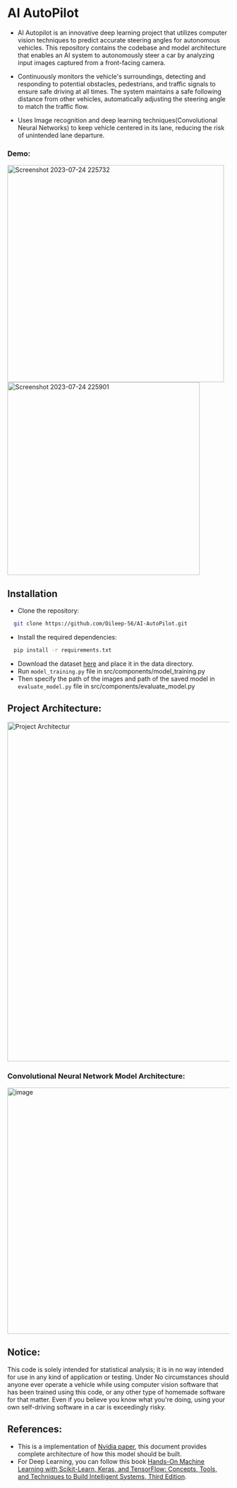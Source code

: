 # AI AutoPilot

- AI Autopilot is an innovative deep learning project that utilizes computer vision techniques to predict accurate steering angles for autonomous vehicles. This repository contains the codebase and model architecture that enables an AI system to autonomously steer a car by analyzing input images captured from a front-facing camera.

- Continuously monitors the vehicle's surroundings, detecting and responding to potential obstacles, pedestrians, and traffic signals to ensure safe driving at all times. The system maintains a safe following distance from other vehicles, automatically adjusting the steering angle to match the traffic flow.
- Uses Image recognition and deep learning techniques(Convolutional Neural Networks) to keep vehicle centered in its lane, reducing the risk of unintended lane departure.
### Demo:
<img width="491" alt="Screenshot 2023-07-24 225732" src="https://github.com/Dileep-56/AI-AutoPilot/assets/121457201/ee928ecc-db27-402e-b3e3-42d8e245073b">

<img width="436" alt="Screenshot 2023-07-24 225901" src="https://github.com/Dileep-56/AI-AutoPilot/assets/121457201/74853d34-4df4-4039-99df-bf2275fe5d2f"> 


## Installation

- Clone the repository:

```bash
  git clone https://github.com/Dileep-56/AI-AutoPilot.git
```
- Install the required dependencies:
```bash
  pip install -r requirements.txt
```
- Download the dataset [here](https://www.kaggle.com/datasets/roydatascience/training-car/download?datasetVersionNumber=1) and place it in the data directory.
- Run `model_training.py` file in src/components/model_training.py
- Then specify the path of the images and path of the saved model in `evaluate_model.py` file in src/components/evaluate_model.py

## Project Architecture:
<img width="768" alt="Project Architectur" src="https://github.com/Dileep-56/AI-AutoPilot/assets/121457201/3386acae-3bb8-4ddf-84dd-b61e31b87f2b">

### Convolutional Neural Network Model Architecture:
<img width="557" alt="image" src="https://github.com/Dileep-56/AI-AutoPilot/assets/121457201/3e464d8f-cdc9-41da-923b-753a8fa70d45">

## Notice:
This code is solely intended for statistical analysis; it is in no way intended for use in any kind of application or testing.
Under No circumstances should anyone ever operate a vehicle while using computer vision software that has been trained using this code, or any other type of homemade software for that matter. Even if you believe you know what you're doing, using your own self-driving software in a car is exceedingly risky. 

## References:
- This is a implementation of [Nvidia paper](https://arxiv.org/pdf/1604.07316.pdf), this document provides complete architecture of how this model should be built.
- For Deep Learning, you can follow this book [Hands-On Machine Learning with Scikit-Learn, Keras, and TensorFlow: Concepts, Tools, and Techniques to Build Intelligent Systems, Third Edition](https://www.amazon.in/Hands-Machine-Learning-Scikit-Learn-TensorFlow/dp/9355421982).
